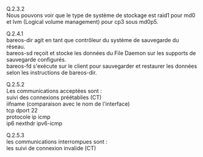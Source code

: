Q.2.3.2  
Nous pouvons voir que le type de système de stockage est raid1 pour md0 et lvm (Logical volume management) pour cp3 sous md0p5.

Q.2.4.1  
bareos-dir agit en tant que contrôleur du système de sauvegarde du réseau.  
bareos-sd  reçoit et stocke les données du File Daemon sur les supports de sauvegarde configurés.  
bareos-fd  s'exécute sur le client pour sauvegarder et restaurer les données selon les instructions de bareos-dir.  

Q.2.5.2  
Les communications acceptées sont :   
suivi des connexions préétablies (CT)   
iifname (comparaison avec le nom de l'interface)  
tcp dport 22  
protocole ip icmp  
ip6 nexthdr ipv6-icmp  

Q.2.5.3  
les communications interrompues sont :   
les suivi de connexion invalide (CT)   

